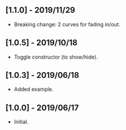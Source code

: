 ## [1.1.0] - 2019/11/29

* Breaking change: 2 curves for fading in/out.

## [1.0.5] - 2019/10/18

* Toggle constructor (to show/hide).

## [1.0.3] - 2019/06/18

* Added example.
 
## [1.0.0] - 2019/06/17

* Initial. 


